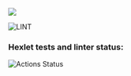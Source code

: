 <a href="https://codeclimate.com/github/codeclimate/codeclimate/maintainability"><img src="https://api.codeclimate.com/v1/badges/a99a88d28ad37a79dbf6/maintainability" /></a>


![LINT](https://github.com/ruslanmsk/frontend-project-lvl1/workflows/LINT/badge.svg) 


### Hexlet tests and linter status:
![Actions Status](/workflows/hexlet-check/badge.svg)